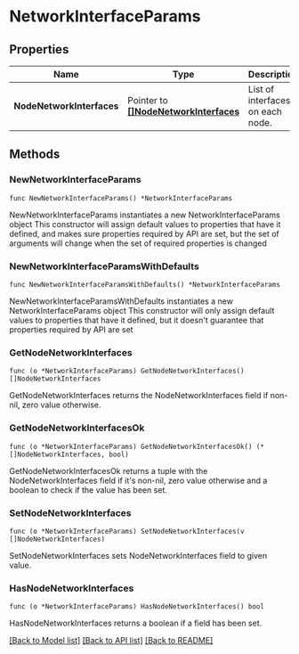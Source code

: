 # NetworkInterfaceParams

## Properties

Name | Type | Description | Notes
------------ | ------------- | ------------- | -------------
**NodeNetworkInterfaces** | Pointer to [**[]NodeNetworkInterfaces**](NodeNetworkInterfaces.md) | List of interfaces on each node. | [optional] 

## Methods

### NewNetworkInterfaceParams

`func NewNetworkInterfaceParams() *NetworkInterfaceParams`

NewNetworkInterfaceParams instantiates a new NetworkInterfaceParams object
This constructor will assign default values to properties that have it defined,
and makes sure properties required by API are set, but the set of arguments
will change when the set of required properties is changed

### NewNetworkInterfaceParamsWithDefaults

`func NewNetworkInterfaceParamsWithDefaults() *NetworkInterfaceParams`

NewNetworkInterfaceParamsWithDefaults instantiates a new NetworkInterfaceParams object
This constructor will only assign default values to properties that have it defined,
but it doesn't guarantee that properties required by API are set

### GetNodeNetworkInterfaces

`func (o *NetworkInterfaceParams) GetNodeNetworkInterfaces() []NodeNetworkInterfaces`

GetNodeNetworkInterfaces returns the NodeNetworkInterfaces field if non-nil, zero value otherwise.

### GetNodeNetworkInterfacesOk

`func (o *NetworkInterfaceParams) GetNodeNetworkInterfacesOk() (*[]NodeNetworkInterfaces, bool)`

GetNodeNetworkInterfacesOk returns a tuple with the NodeNetworkInterfaces field if it's non-nil, zero value otherwise
and a boolean to check if the value has been set.

### SetNodeNetworkInterfaces

`func (o *NetworkInterfaceParams) SetNodeNetworkInterfaces(v []NodeNetworkInterfaces)`

SetNodeNetworkInterfaces sets NodeNetworkInterfaces field to given value.

### HasNodeNetworkInterfaces

`func (o *NetworkInterfaceParams) HasNodeNetworkInterfaces() bool`

HasNodeNetworkInterfaces returns a boolean if a field has been set.


[[Back to Model list]](../README.md#documentation-for-models) [[Back to API list]](../README.md#documentation-for-api-endpoints) [[Back to README]](../README.md)


